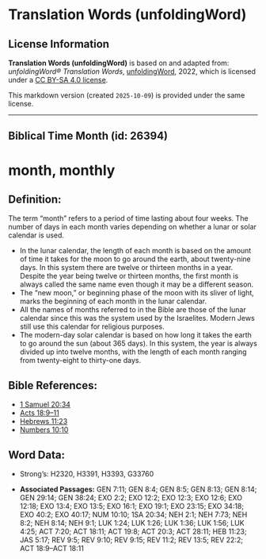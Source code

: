 # Translation Words (unfoldingWord)

## License Information

**Translation Words (unfoldingWord)** is based on and adapted from: _unfoldingWord® Translation Words_, [unfoldingWord](https://unfoldingword.org/utw), 2022, which is licensed under a [CC BY-SA 4.0 license](https://creativecommons.org/licenses/by-sa/4.0/legalcode.en).

This markdown version (created `2025-10-09`) is provided under the same license.



--------------------------------

## Biblical Time Month (id: 26394)

month, monthly
==============

Definition:
-----------

The term “month” refers to a period of time lasting about four weeks. The number of days in each month varies depending on whether a lunar or solar calendar is used.

* In the lunar calendar, the length of each month is based on the amount of time it takes for the moon to go around the earth, about twenty\-nine days. In this system there are twelve or thirteen months in a year. Despite the year being twelve or thirteen months, the first month is always called the same name even though it may be a different season.
* The “new moon,” or beginning phase of the moon with its sliver of light, marks the beginning of each month in the lunar calendar.
* All the names of months referred to in the Bible are those of the lunar calendar since this was the system used by the Israelites. Modern Jews still use this calendar for religious purposes.
* The modern\-day solar calendar is based on how long it takes the earth to go around the sun (about 365 days). In this system, the year is always divided up into twelve months, with the length of each month ranging from twenty\-eight to thirty\-one days.

Bible References:
-----------------

* [1 Samuel 20:34](https://ref.ly/1Sam20:34)
* [Acts 18:9–11](https://ref.ly/Acts18:9-Acts18:11)
* [Hebrews 11:23](https://ref.ly/Heb11:23)
* [Numbers 10:10](https://ref.ly/Num10:10)

Word Data:
----------

* Strong’s: H2320, H3391, H3393, G33760

* **Associated Passages:** GEN 7:11; GEN 8:4; GEN 8:5; GEN 8:13; GEN 8:14; GEN 29:14; GEN 38:24; EXO 2:2; EXO 12:2; EXO 12:3; EXO 12:6; EXO 12:18; EXO 13:4; EXO 13:5; EXO 16:1; EXO 19:1; EXO 23:15; EXO 34:18; EXO 40:2; EXO 40:17; NUM 10:10; 1SA 20:34; NEH 2:1; NEH 7:73; NEH 8:2; NEH 8:14; NEH 9:1; LUK 1:24; LUK 1:26; LUK 1:36; LUK 1:56; LUK 4:25; ACT 7:20; ACT 18:11; ACT 19:8; ACT 20:3; ACT 28:11; HEB 11:23; JAS 5:17; REV 9:5; REV 9:10; REV 9:15; REV 11:2; REV 13:5; REV 22:2; ACT 18:9–ACT 18:11

